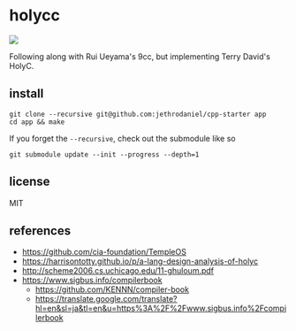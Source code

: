 # holycc

![](https://github.com/jethrodaniel/holycc/workflows/ci/badge.svg)

Following along with Rui Ueyama's 9cc, but implementing Terry David's HolyC.

## install

```
git clone --recursive git@github.com:jethrodaniel/cpp-starter app
cd app && make
```

If you forget the `--recursive`, check out the submodule like so

```
git submodule update --init --progress --depth=1
```

## license

MIT

## references

- https://github.com/cia-foundation/TempleOS
- https://harrisontotty.github.io/p/a-lang-design-analysis-of-holyc
- http://scheme2006.cs.uchicago.edu/11-ghuloum.pdf
- https://www.sigbus.info/compilerbook
  - https://github.com/KENNN/compiler-book
  - https://translate.google.com/translate?hl=en&sl=ja&tl=en&u=https%3A%2F%2Fwww.sigbus.info%2Fcompilerbook
